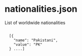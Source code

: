 # nationalities.json
List of worldwide nationalities

<code>
  [{
    "name": "Pakistani",
    "value": "PK"
  } ....]
  <code>
